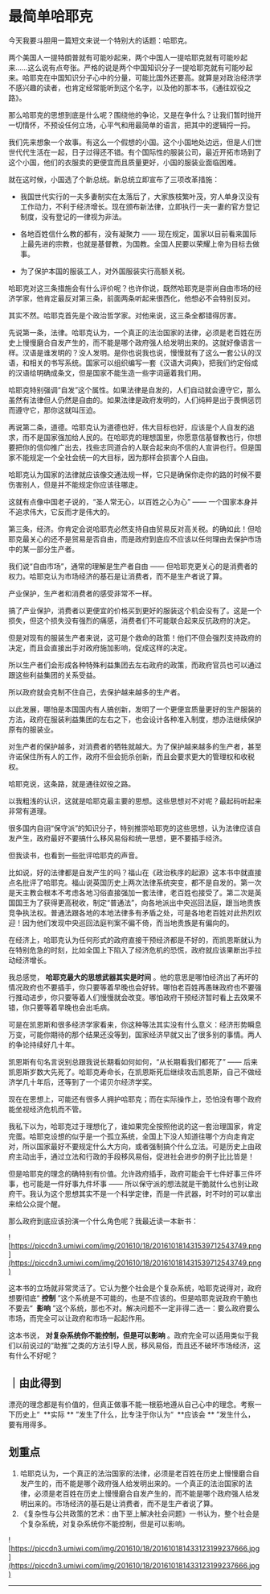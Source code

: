 # 最简单哈耶克

今天我要斗胆用一篇短文来说一个特别大的话题：哈耶克。

两个美国人一提特朗普就有可能吵起来，两个中国人一提哈耶克就有可能吵起来……这么说有点夸张。严格的说是两个中国知识分子一提哈耶克就有可能吵起来。哈耶克在中国知识分子心中的分量，可能比国外还要高。就算是对政治经济学不感兴趣的读者，也肯定经常能听到这个名字，以及他的那本书，《通往奴役之路》。 

那么哈耶克的思想到底是什么呢？围绕他的争论，又是在争什么？让我们暂时抛开一切情怀，不预设任何立场，心平气和用最简单的语言，把其中的逻辑捋一捋。

我们先来想象一个故事。有这么一个假想的小国。这个小国地处边远，但是人们世世代代生活在一起，日子过得还不错。有个国际性的服装公司，最近开拓市场到了这个小国，他们的衣服卖的更便宜而且质量更好，小国的服装业面临困难。

就在这时候，小国选了个新总统。新总统立即宣布了三项改革措施：

* 我国世代实行的一夫多妻制实在太落后了，大家族枝繁叶茂，穷人单身汉没有工作动力，不利于经济增长。现在颁布新法律，立即执行一夫一妻的官方登记制度，没有登记的一律视为非法。

* 各地百姓信什么教的都有，没有凝聚力 —— 现在规定，国家以目前看来国际上最先进的宗教，也就是基督教，为国教。全国人民要以荣耀上帝为目标去做事。

* 为了保护本国的服装工人，对外国服装实行高额关税。

哈耶克对这三条措施会有什么评价呢？也许你说，既然哈耶克是崇尚自由市场的经济学家，他肯定最反对第三条，前面两条听起来很西化，他想必不会特别反对。

其实不然。哈耶克首先是个政治哲学家。对他来说，这三条全都错得厉害。

先说第一条，法律。哈耶克认为，一个真正的法治国家的法律，必须是老百姓在历史上慢慢磨合自发产生的，而不能是哪个政府强人给发明出来的。这就好像语言一样。汉语是谁发明的？没人发明。是你也说我也说，慢慢就有了这么一套公认的汉语，和相关的书写系统。国家可以组织编写一套《汉语大词典》，把我们约定俗成的汉语给明确成条文，但是国家不能生造一些字词逼着我们用。

哈耶克特别强调“自发”这个属性。如果法律是自发的，人们自动就会遵守它，那么虽然有法律但人仍然是自由的。如果法律是政府发明的，人们纯粹是出于畏惧惩罚而遵守它，那你这就叫压迫。

再说第二条，道德。哈耶克认为道德也好，伟大目标也好，应该是个人自发的追求，而不是国家强加给人民的。在哈耶克的理想国里，你愿意信基督教也行，你想要把你的信仰推广出去，找些志同道合的人联合起来向不信的人宣讲也行。但是国家不能规定一个全社会统一的大目标，因为那样会损害个人自由。

哈耶克认为国家的法律就应该像交通法规一样，它只是确保你走你的路的时候不要伤害别人，但是并不能规定你应该往哪走。

这就有点像中国老子说的，“圣人常无心，以百姓之心为心” —— 一个国家本身并不追求伟大，它反而才是伟大的。

第三条，经济。你肯定会说哈耶克必然支持自由贸易反对高关税。的确如此！但哈耶克最关心的还不是贸易是否自由，而是政府到底应不应该以任何理由去保护市场中的某一部分生产者。

我们说“自由市场”，通常的理解是生产者自由 —— 但哈耶克更关心的是消费者的权力。哈耶克认为市场经济的基石是让消费者，而不是生产者说了算。

产业保护，生产者和消费者的感受非常不一样。

搞了产业保护，消费者以更便宜的价格买到更好的服装这个机会没有了。这是一个损失，但这个损失没有强烈的痛感，消费者们不可能联合起来反抗政府的决定。

但是对现有的服装生产者来说，这可是个救命的政策！他们不但会强烈支持政府的决定，而且会直接出手对政府施加影响，促成这样的决定。

所以生产者们会形成各种特殊利益集团去左右政府的政策，而政府官员也可以通过跟这些利益集团的关系受益。

所以政府就会克制不住自己，去保护越来越多的生产者。

以此发展，哪怕是本国国内有人搞创新，发明了一个更便宜质量更好的生产服装的方法，政府在服装利益集团的左右之下，也会设计各种准入制度，想办法继续保护原有的服装业。

对生产者的保护越多，对消费者的牺牲就越大。为了保护越来越多的生产者，甚至许诺保住所有人的工作，政府不但会扼杀创新，而且会要求更大的管理权和收税权。

哈耶克说，这条路，就是通往奴役之路。

以我粗浅的认识，这就是哈耶克最主要的思想。这些思想对不对呢？最起码听起来非常有道理。

很多国内自诩“保守派”的知识分子，特别推崇哈耶克的这些思想，认为法律应该自发产生，政府最好不要搞什么移风易俗和统一思想，更不要插手经济。

但我读书，也看到一些批评哈耶克的声音。

比如说，好的法律都是自发产生的吗？福山在《政治秩序的起源》这本书中就直接点名批评了哈耶克。福山说英国历史上两次法律系统突变，都不是自发的。第一次是天主教会根本不考虑各地习俗直接强加一套法律，老百姓也接受了。第二次是英国国王为了获得更高税收，制定“普通法”，向各地派出中央巡回法庭，跟当地贵族竞争执法权。普通法跟各地的本地法律多有矛盾之处，可是各地老百姓对此热烈欢迎！因为他们发现中央巡回法庭判案不偏不倚，而当地贵族是有偏向的。

在经济上，哈耶克认为任何形式的政府直接干预经济都是不好的，而凯恩斯就认为在特别危急的时刻，比如全国上下陷入了经济危机的恐慌，政府就应该果断出手拉动经济增长。

我总感觉， **哈耶克最大的思想武器其实是时间** 。他的意思是哪怕经济出了再坏的情况政府也不要插手，你只要等着早晚也会好转。哪怕老百姓再愚昧政府也不要强行推动进步，你只要等着人们慢慢就会改变。哪怕政府干预经济暂时看上去效果不错，你只要等着早晚也会出毛病。

可是在凯恩斯和很多经济学家看来，你这种等法其实没有什么意义：经济形势瞬息万变，可能你期待的那个结果还没等到，国家经济早就又出了很多别的事情。两人的争论持续好几十年。

凯恩斯有句名言说别总跟我说长期看如何如何，“从长期看我们都死了” —— 后来凯恩斯岁数大先死了。哈耶克寿命长，在凯恩斯死后继续攻击凯恩斯，自己不做经济学几十年后，还等到了一个诺贝尔经济学奖。

现在在思想上，可能还有很多人拥护哈耶克；而在实际操作上，恐怕没有哪个政府能坐视经济危机而不管。

我私下以为，哈耶克过于理想化了，谁如果完全按照他说的这一套治理国家，肯定完蛋。哈耶克设想的似乎是一个孤立系统，全国上下没人知道往哪个方向走肯定对，所以国家最好不要规定什么大方向，或者强制搞个什么立法。可是历史上由政府主动出手，通过立法和行政的手段移风易俗，促进社会进步的例子比比皆是！

但是哈耶克的理念的确特别有价值。允许政府插手，政府可能会干七件好事三件坏事，也可能是一件好事九件坏事 —— 所以保守派的想法就是干脆就什么也别让政府干。我认为这个思想其实不是一个科学定律，而是一件武器，时不时的可以拿出来给公众提个醒。

那么政府到底应该扮演一个什么角色呢？我最近读一本新书： 

![https://piccdn3.umiwi.com/img/201610/18/201610181431539712543749.png](https://piccdn3.umiwi.com/img/201610/18/201610181431539712543749.png)

这本书的立场就非常灵活了。它认为整个社会是个复杂系统，哈耶克说得对，政府想要彻底“ **控制** ”这个系统是不可能的，也是不应该的。但是哈耶克说政府干脆也不要去“  **影响** ”这个系统，那也不对。解决问题不一定非得二选一：要么政府要么市场，而完全可以让政府和市场一起起作用。

这本书说， **对复杂系统你不能控制，但是可以影响** 。政府完全可以适用类似于我们以前说过的“助推”之类的方法引导人民，移风易俗，而且还不破坏市场经济，这有什么不好呢？ 

## ｜由此得到

漂亮的理念都是有价值的，但真正做事不能一根筋地遵从自己心中的理念。考察一下历史上“  **实际 ** ”发生了什么，比专注于你认为“  **应该会 ** ”发生什么，要有用得多。

## 划重点

1. 哈耶克认为，一个真正的法治国家的法律，必须是老百姓在历史上慢慢磨合自发产生的，而不能是哪个政府强人给发明出来的。一个真正的法治国家的法律，必须是老百姓在历史上慢慢磨合自发产生的，而不能是哪个政府强人给发明出来的。市场经济的基石是让消费者，而不是生产者说了算。
2. 《复杂性与公共政策的艺术：由下至上解决社会问题》一书认为，整个社会是个复杂系统，对复杂系统你不能控制，但是可以影响。

![https://piccdn3.umiwi.com/img/201610/18/201610181433123199237666.jpg](https://piccdn3.umiwi.com/img/201610/18/201610181433123199237666.jpg)

---
